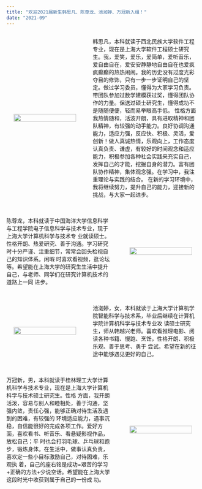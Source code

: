 ```yaml
---
title: "欢迎2021届新生韩思凡、陈尊龙、池洳婷、万冠新入组！"
date: "2021-09"
---
```


<div>
  <!-- 韩思凡 -->
  <div style="display:flex; margin-bottom:20px; align-items:center;">
    <div style="width:42%; text-align:center;">
      <img src="/images/indexPic/2021/newPostgraduate/01.jpg" style="width:90%; height:auto;">
    </div>
    <div style="width:58%; display:flex; align-items:center; padding-left:24px;">
      <p>韩思凡，本科就读于西北民族大学软件工程专业，现在是上海大学软件工程硕士研究生。我，爱笑，爱乐，爱简单，爱听音乐，爱自由自在，爱安安静静地自由自在也爱疯疯癫癫的热热闹闹。我的历史没有过度光彩夺目的修饰，只有一步一步证明自己的坚定。做过学习委员，懂得为大家学习负责。带团队参加过数学建模获过奖，懂得团队协作的力量。保送过硕士研究生，懂得成功不是随随便便，轻而易举眼高手低。
      性格方面我热情随和，活波开朗，具有进取精神和团队精神，有较强的动手能力。良好协调沟通能力，适应力强，反应快、积极、灵活，爱创新！做人真诚热情，乐观向上，工作态度认真负责、谦虚，有较好的时间观念和适应能力，积极参加各种社会实践来充实自己，发挥自己的才能，挖掘自身的潜力。富有团队协作精神，集体观念强。在学习中，我注重理论与实践的结合。
      在新的学习环境中，我将继续努力，提升自己的能力，迎接新的挑战，与大家一起进步。</p>
    </div>
  </div>
  
  <!-- 陈尊龙 -->
  <div style="display:flex; margin-bottom:20px; align-items:center;">
    <div style="width:58%; display:flex; align-items:center; padding-right:24px;">
      <p>陈尊龙，本科就读于中国海洋大学信息科学与工程学院电子信息科学与技术专业，现于上海大学计算机科学与技术专
      业就读硕士。性格开朗、热爱研究、善于沟通。学习研究时十分严谨、注重细节，常常会回头检视自己的知识体系。闲暇
      时喜欢看视频，逛论坛等。希望能在上海大学的研究生生活中提升自己，与老师、同学们在研究计算机技术的道路上一同
      进步。</p>
    </div>
    <div style="width:42%; text-align:center;">
      <img src="/images/indexPic/2021/newPostgraduate/02.jpg" style="width:90%; height:auto;">
    </div>
  </div>
  
  <!-- 池洳婷 -->
  <div style="display:flex; margin-bottom:20px; align-items:center;">
    <div style="width:42%; text-align:center;">
      <img src="/images/indexPic/2021/newPostgraduate/03.jpg" style="width:90%; height:auto;">
    </div>
    <div style="width:58%; display:flex; align-items:center; padding-left:24px;">
      <p>池洳婷，女，本科就读于上海大学计算机学院智能科学与技术系，毕业后继续在计算机学院计算机科学与技术专业攻
      读硕士研究生，师从韩越兴老师。喜欢看推理电影、阅读各种书籍、慢跑、烹饪，性格开朗、积极乐观、善于思考、勇于
      尝试。希望在新的征途中能够遇见更好的自己。</p>
    </div>
  </div>
  
  <!-- 万冠新 -->
  <div style="display:flex; margin-bottom:20px; align-items:center;">
    <div style="width:58%; display:flex; align-items:center; padding-right:24px;">
      <p>万冠新，男，本科就读于桂林理工大学计算机科学与技术专业，现在是上海大学计算机科学与技术硕士研究生。性格
      方面，我开朗活泼，容易与别人和睦相处，善于沟通，坚强内敛，责任心强，能够正确对待生活及遇到的困难，有较强的
      环境适应能力，遇事沉稳，自信能很好的完成各项工作。爱好方面，喜欢看书、听音乐、看悬疑影视作品，放松自己；平
      时也会打羽毛球、乒乓球和跑步，锻炼身体。在生活中，做事认真负责，喜欢定一些小目标激励自己，对待困难，乐观执
      着，自己的座右铭是成功=艰苦的学习+正确的方法+少说空话。希望能在上海大学这段时光中收获到属于自己的一份成
      功。</p>
    </div>
    <div style="width:42%; text-align:center;">
      <img src="/images/indexPic/2021/newPostgraduate/04.jpg" style="width:90%; height:auto;">
    </div>
  </div>
</div>